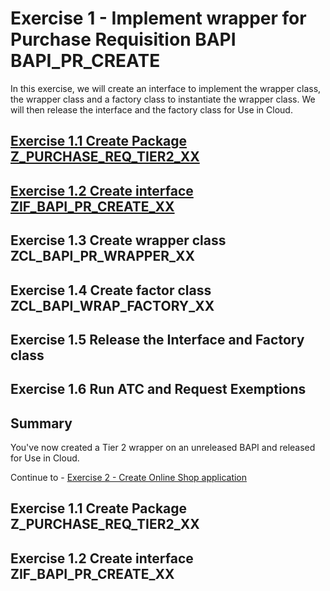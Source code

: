 # Exercise 1 - Implement wrapper for Purchase Requisition BAPI BAPI_PR_CREATE
In this exercise, we will create an interface to implement the wrapper class, the wrapper class and a factory class to instantiate the wrapper class. We will then release the interface and the factory class for Use in Cloud.

## [Exercise 1.1 Create Package Z_PURCHASE_REQ_TIER2_XX](#exercise-11-create-package-zpurchasereqtier2xx)
## [Exercise 1.2 Create interface ZIF_BAPI_PR_CREATE_XX](#exercise-12-create-interface-zif_bapi_pr_create_xx)
## Exercise 1.3 Create wrapper class ZCL_BAPI_PR_WRAPPER_XX
## Exercise 1.4 Create factor class ZCL_BAPI_WRAP_FACTORY_XX
## Exercise 1.5 Release the Interface and Factory class
## Exercise 1.6 Run ATC and Request Exemptions
## Summary
You've now created a Tier 2 wrapper on an unreleased BAPI and released for Use in Cloud.

Continue to - [Exercise 2 - Create Online Shop application](../ex2/README.md)

## Exercise 1.1 Create Package Z\_PURCHASE\_REQ\_TIER2\_XX
## Exercise 1.2 Create interface ZIF_BAPI_PR_CREATE_XX
